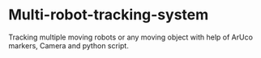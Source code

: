 # Multi-robot-tracking-system
Tracking multiple moving robots or any moving object with help of ArUco markers, Camera and python script.
